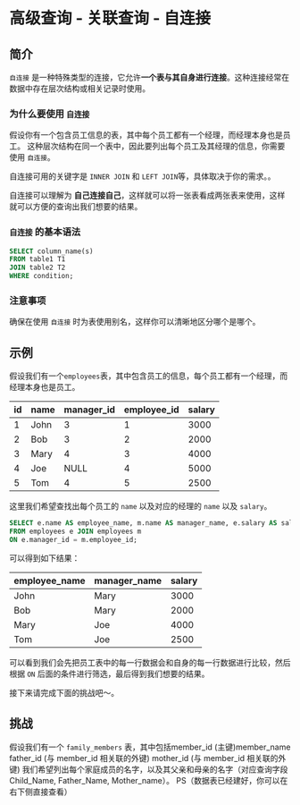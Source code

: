# 高级查询 - 关联查询 - 自连接

## 简介

`自连接` 是一种特殊类型的连接，它允许**一个表与其自身进行连接**。这种连接经常在数据中存在层次结构或相关记录时使用。

### 为什么要使用 `自连接`

假设你有一个包含员工信息的表，其中每个员工都有一个经理，而经理本身也是员工。 
这种层次结构在同一个表中，因此要列出每个员工及其经理的信息，你需要使用 `自连接`。

自连接可用的关键字是 `INNER JOIN` 和 `LEFT JOIN`等，具体取决于你的需求。。

自连接可以理解为 **自己连接自己**，这样就可以将一张表看成两张表来使用，这样就可以方便的查询出我们想要的结果。

### `自连接` 的基本语法

```sql
SELECT column_name(s)
FROM table1 T1
JOIN table2 T2
WHERE condition;
```

### 注意事项

确保在使用 `自连接` 时为表使用别名，这样你可以清晰地区分哪个是哪个。

## 示例

假设我们有一个`employees`表，其中包含员工的信息，每个员工都有一个经理，而经理本身也是员工。

| id  | name | manager_id | employee_id | salary |
| --- | ---- | ---------- | ----------- | ------ |
| 1   | John | 3          | 1           | 3000   |
| 2   | Bob  | 3          | 2           | 2000   |
| 3   | Mary | 4          | 3           | 4000   |
| 4   | Joe  | NULL       | 4           | 5000   |
| 5   | Tom  | 4          | 5           | 2500   |

这里我们希望查找出每个员工的 `name` 以及对应的经理的 `name` 以及 `salary`。

```sql
SELECT e.name AS employee_name, m.name AS manager_name, e.salary AS salary
FROM employees e JOIN employees m
ON e.manager_id = m.employee_id;
```

可以得到如下结果：

| employee_name | manager_name | salary |
| ------------- | ------------ | ------ |
| John          | Mary         | 3000   |
| Bob           | Mary         | 2000   |
| Mary          | Joe          | 4000   |
| Tom           | Joe          | 2500   |

可以看到我们会先把员工表中的每一行数据会和自身的每一行数据进行比较，然后根据 `ON` 后面的条件进行筛选，最后得到我们想要的结果。

接下来请完成下面的挑战吧～。

## 挑战

假设我们有一个 `family_members` 表，其中包括member_id (主键)member_name 
father_id (与 member_id 相关联的外键) mother_id (与 member_id 相关联的外键) 
我们希望列出每个家庭成员的名字，以及其父亲和母亲的名字（对应查询字段 Child_Name, Father_Name, Mother_name）。
PS（数据表已经建好，你可以在右下侧直接查看）
